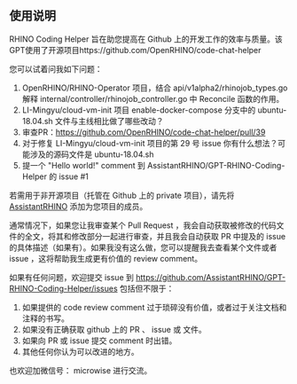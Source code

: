 ## 使用说明

RHINO Coding Helper 旨在助您提高在 Github 上的开发工作的效率与质量。该GPT使用了开源项目https://github.com/OpenRHINO/code-chat-helper

您可以试着问我如下问题：

1. OpenRHINO/RHINO-Operator 项目，结合 api/v1alpha2/rhinojob_types.go 解释 internal/controller/rhinojob_controller.go 中 Reconcile 函数的作用。
2. LI-Mingyu/cloud-vm-init 项目 enable-docker-compose 分支中的 ubuntu-18.04.sh 文件与主线相比做了哪些改动？
3. 审查PR：https://github.com/OpenRHINO/code-chat-helper/pull/39 
4. 对于修复 LI-Mingyu/cloud-vm-init 项目的第 29 号 issue 你有什么想法？可能涉及的源码文件是 ubuntu-18.04.sh 
5. 提一个 "Hello world!" comment 到 AssistantRHINO/GPT-RHINO-Coding-Helper 的 issue #1
   
若需用于非开源项目（托管在 Github 上的 private 项目），请先将 [AssistantRHINO](https://github.com/AssistantRHINO) 添加为您项目的成员。

通常情况下，如果您让我审查某个 Pull Request ，我会自动获取被修改的代码文件的全文，将其和修改部分一起进行审查，并且我会自动获取 PR 中提及的 issue 的具体描述（如果有）。如果我没有这么做，您可以提醒我去查看某个文件或者 issue ，这将帮助我生成更有价值的 review comment。

如果有任何问题，欢迎提交 issue 到 https://github.com/AssistantRHINO/GPT-RHINO-Coding-Helper/issues
包括但不限于：
1. 如果提供的 code review comment 过于琐碎没有价值，或者过于关注文档和注释的书写。
2. 如果没有正确获取 github 上的 PR 、 issue 或 文件。
3. 如果向 PR 或 issue 提交 comment 时出错。
4. 其他任何你认为可以改进的地方。

也欢迎加微信号： microwise 进行交流。
